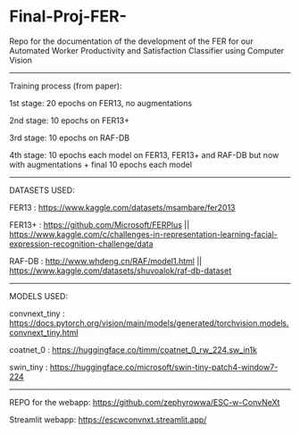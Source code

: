 # Final-Proj-FER-
Repo for the documentation of the development of the FER for our Automated Worker Productivity and Satisfaction Classifier using Computer Vision


<hr>

Training process (from paper):

1st stage: 20 epochs on FER13, no augmentations

2nd stage: 10 epochs on FER13+

3rd stage: 10 epochs on RAF-DB

4th stage: 10 epochs each model on FER13, FER13+ and RAF-DB but now with augmentations + final 10 epochs each model


<hr>

DATASETS USED:

FER13 : https://www.kaggle.com/datasets/msambare/fer2013

FER13+ : https://github.com/Microsoft/FERPlus || https://www.kaggle.com/c/challenges-in-representation-learning-facial-expression-recognition-challenge/data

RAF-DB : http://www.whdeng.cn/RAF/model1.html || https://www.kaggle.com/datasets/shuvoalok/raf-db-dataset

<hr>


MODELS USED:

convnext_tiny : https://docs.pytorch.org/vision/main/models/generated/torchvision.models.convnext_tiny.html

coatnet_0 : https://huggingface.co/timm/coatnet_0_rw_224.sw_in1k

swin_tiny : https://huggingface.co/microsoft/swin-tiny-patch4-window7-224

<hr>

REPO for the webapp: https://github.com/zephyrowwa/ESC-w-ConvNeXt

Streamlit webapp: https://escwconvnxt.streamlit.app/
